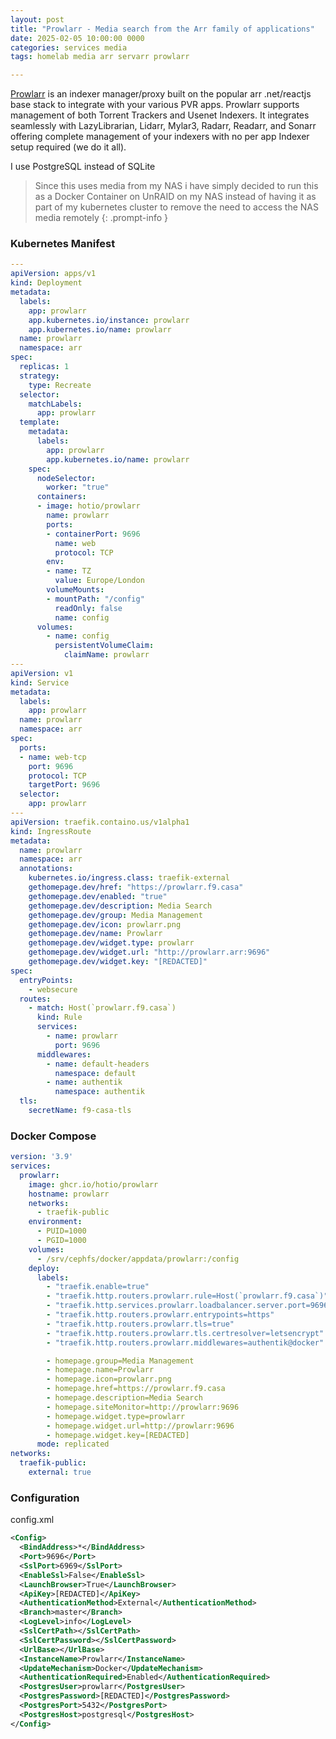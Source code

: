 ```yaml
---
layout: post
title: "Prowlarr - Media search from the Arr family of applications"
date: 2025-02-05 10:00:00 0000
categories: services media
tags: homelab media arr servarr prowlarr

---
```


[Prowlarr](https://prowlarr.com/) is an indexer manager/proxy built on the popular arr .net/reactjs base stack to integrate with your various PVR apps. Prowlarr supports management of both Torrent Trackers and Usenet Indexers. It integrates seamlessly with LazyLibrarian, Lidarr, Mylar3, Radarr, Readarr, and Sonarr offering complete management of your indexers with no per app Indexer setup required (we do it all).

I use PostgreSQL instead of SQLite

> Since this uses media from my NAS i have simply decided to run this as a Docker Container on UnRAID on my NAS instead of having it as part of my kubernetes cluster to remove the need to access the NAS media remotely
{: .prompt-info }

### Kubernetes Manifest
```yaml
---
apiVersion: apps/v1
kind: Deployment
metadata:
  labels:
    app: prowlarr
    app.kubernetes.io/instance: prowlarr
    app.kubernetes.io/name: prowlarr
  name: prowlarr
  namespace: arr
spec:
  replicas: 1
  strategy:
    type: Recreate
  selector:
    matchLabels:
      app: prowlarr
  template:
    metadata:
      labels:
        app: prowlarr
        app.kubernetes.io/name: prowlarr
    spec:
      nodeSelector:
        worker: "true"
      containers:
      - image: hotio/prowlarr
        name: prowlarr
        ports:
        - containerPort: 9696
          name: web
          protocol: TCP
        env:
        - name: TZ
          value: Europe/London
        volumeMounts:
        - mountPath: "/config"
          readOnly: false
          name: config
      volumes:
        - name: config
          persistentVolumeClaim:
            claimName: prowlarr
---
apiVersion: v1
kind: Service
metadata:
  labels:
    app: prowlarr
  name: prowlarr
  namespace: arr
spec:
  ports:
  - name: web-tcp
    port: 9696
    protocol: TCP
    targetPort: 9696
  selector:
    app: prowlarr
---
apiVersion: traefik.containo.us/v1alpha1
kind: IngressRoute
metadata:
  name: prowlarr
  namespace: arr
  annotations: 
    kubernetes.io/ingress.class: traefik-external
    gethomepage.dev/href: "https://prowlarr.f9.casa"
    gethomepage.dev/enabled: "true"
    gethomepage.dev/description: Media Search
    gethomepage.dev/group: Media Management
    gethomepage.dev/icon: prowlarr.png
    gethomepage.dev/name: Prowlarr
    gethomepage.dev/widget.type: prowlarr
    gethomepage.dev/widget.url: "http://prowlarr.arr:9696"
    gethomepage.dev/widget.key: "[REDACTED]"
spec:
  entryPoints:
    - websecure
  routes:
    - match: Host(`prowlarr.f9.casa`)
      kind: Rule
      services:
        - name: prowlarr
          port: 9696
      middlewares:
        - name: default-headers
          namespace: default
        - name: authentik
          namespace: authentik
  tls:
    secretName: f9-casa-tls
```

### Docker Compose
```yaml
version: '3.9'
services:
  prowlarr:
    image: ghcr.io/hotio/prowlarr
    hostname: prowlarr
    networks:
      - traefik-public
    environment:
      - PUID=1000
      - PGID=1000
    volumes:
      - /srv/cephfs/docker/appdata/prowlarr:/config
    deploy:
      labels:
        - "traefik.enable=true"
        - "traefik.http.routers.prowlarr.rule=Host(`prowlarr.f9.casa`)"
        - "traefik.http.services.prowlarr.loadbalancer.server.port=9696"
        - "traefik.http.routers.prowlarr.entrypoints=https"
        - "traefik.http.routers.prowlarr.tls=true"
        - "traefik.http.routers.prowlarr.tls.certresolver=letsencrypt"
        - "traefik.http.routers.prowlarr.middlewares=authentik@docker"

        - homepage.group=Media Management
        - homepage.name=Prowlarr
        - homepage.icon=prowlarr.png
        - homepage.href=https://prowlarr.f9.casa
        - homepage.description=Media Search
        - homepage.siteMonitor=http://prowlarr:9696
        - homepage.widget.type=prowlarr
        - homepage.widget.url=http://prowlarr:9696
        - homepage.widget.key=[REDACTED]
      mode: replicated
networks:
  traefik-public:
    external: true
```

### Configuration
config.xml
```xml
<Config>
  <BindAddress>*</BindAddress>
  <Port>9696</Port>
  <SslPort>6969</SslPort>
  <EnableSsl>False</EnableSsl>
  <LaunchBrowser>True</LaunchBrowser>
  <ApiKey>[REDACTED]</ApiKey>
  <AuthenticationMethod>External</AuthenticationMethod>
  <Branch>master</Branch>
  <LogLevel>info</LogLevel>
  <SslCertPath></SslCertPath>
  <SslCertPassword></SslCertPassword>
  <UrlBase></UrlBase>
  <InstanceName>Prowlarr</InstanceName>
  <UpdateMechanism>Docker</UpdateMechanism>
  <AuthenticationRequired>Enabled</AuthenticationRequired>
  <PostgresUser>prowlarr</PostgresUser>
  <PostgresPassword>[REDACTED]</PostgresPassword>
  <PostgresPort>5432</PostgresPort>
  <PostgresHost>postgresql</PostgresHost>
</Config>
```